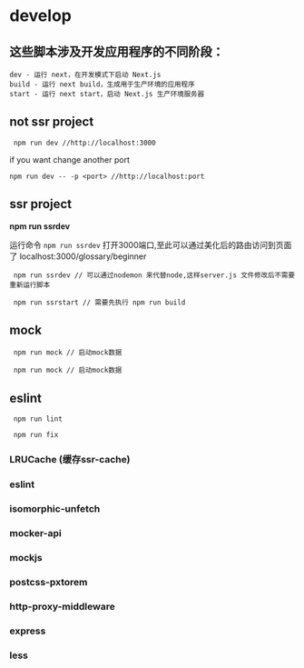# develop

## 这些脚本涉及开发应用程序的不同阶段：
```
dev - 运行 next，在开发模式下启动 Next.js
build - 运行 next build，生成用于生产环境的应用程序
start - 运行 next start，启动 Next.js 生产环境服务器
```

## not ssr project
```
 npm run dev //http://localhost:3000
``` 

if you want change another port

```
npm run dev -- -p <port> //http://localhost:port
```
## ssr project
**npm run ssrdev**

 运行命令 `npm run ssrdev` 打开3000端口,至此可以通过美化后的路由访问到页面了 localhost:3000/glossary/beginner
```
 npm run ssrdev // 可以通过nodemon 来代替node,这样server.js 文件修改后不需要重新运行脚本
```

```
 npm run ssrstart // 需要先执行 npm run build
```
 
## mock
```
 npm run mock // 启动mock数据
```

```
 npm run mock // 启动mock数据
```
## eslint
```
 npm run lint  

 npm run fix   
```

###  LRUCache (缓存ssr-cache)
###  eslint
###  isomorphic-unfetch
###  mocker-api
###  mockjs
###  postcss-pxtorem 
###  http-proxy-middleware
###  express
###  less


